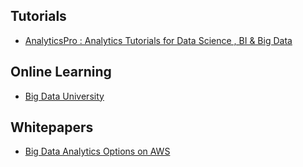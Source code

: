 ## Tutorials

- [AnalyticsPro : Analytics Tutorials for Data Science , BI & Big Data](http://analyticspro.org/)

## Online Learning

- [Big Data University](https://bigdatauniversity.com/)

## Whitepapers

- [Big Data Analytics Options on AWS](https://d0.awsstatic.com/whitepapers/Big_Data_Analytics_Options_on_AWS.pdf)

